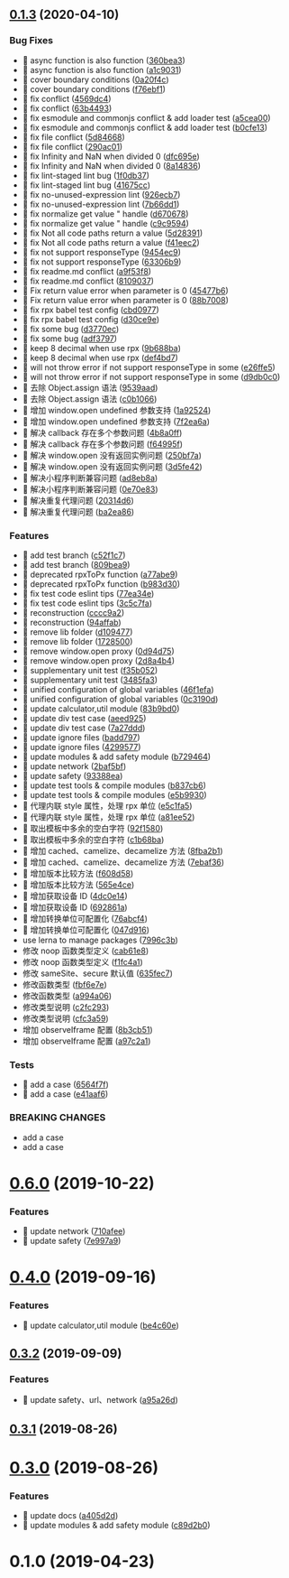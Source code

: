 <a name="0.1.3"></a>

## [0.1.3](https://gitlab.vdian.net/v-components/sheer/compare/v0.6.0...v0.1.3) (2020-04-10)

### Bug Fixes

-   🐛 async function is also function ([360bea3](https://gitlab.vdian.net/v-components/sheer/commit/360bea3))
-   🐛 async function is also function ([a1c9031](https://gitlab.vdian.net/v-components/sheer/commit/a1c9031))
-   🐛 cover boundary conditions ([0a20f4c](https://gitlab.vdian.net/v-components/sheer/commit/0a20f4c))
-   🐛 cover boundary conditions ([f76ebf1](https://gitlab.vdian.net/v-components/sheer/commit/f76ebf1))
-   🐛 fix conflict ([4569dc4](https://gitlab.vdian.net/v-components/sheer/commit/4569dc4))
-   🐛 fix conflict ([63b4493](https://gitlab.vdian.net/v-components/sheer/commit/63b4493))
-   🐛 fix esmodule and commonjs conflict & add loader test ([a5cea00](https://gitlab.vdian.net/v-components/sheer/commit/a5cea00))
-   🐛 fix esmodule and commonjs conflict & add loader test ([b0cfe13](https://gitlab.vdian.net/v-components/sheer/commit/b0cfe13))
-   🐛 fix file conflict ([5d84668](https://gitlab.vdian.net/v-components/sheer/commit/5d84668))
-   🐛 fix file conflict ([290ac01](https://gitlab.vdian.net/v-components/sheer/commit/290ac01))
-   🐛 fix Infinity and NaN when divided 0 ([dfc695e](https://gitlab.vdian.net/v-components/sheer/commit/dfc695e))
-   🐛 fix Infinity and NaN when divided 0 ([8a14836](https://gitlab.vdian.net/v-components/sheer/commit/8a14836))
-   🐛 fix lint-staged lint bug ([1f0db37](https://gitlab.vdian.net/v-components/sheer/commit/1f0db37))
-   🐛 fix lint-staged lint bug ([41675cc](https://gitlab.vdian.net/v-components/sheer/commit/41675cc))
-   🐛 fix no-unused-expression lint ([926ecb7](https://gitlab.vdian.net/v-components/sheer/commit/926ecb7))
-   🐛 fix no-unused-expression lint ([7b66dd1](https://gitlab.vdian.net/v-components/sheer/commit/7b66dd1))
-   🐛 fix normalize get value " handle ([d670678](https://gitlab.vdian.net/v-components/sheer/commit/d670678))
-   🐛 fix normalize get value " handle ([c9c9594](https://gitlab.vdian.net/v-components/sheer/commit/c9c9594))
-   🐛 fix Not all code paths return a value ([5d28391](https://gitlab.vdian.net/v-components/sheer/commit/5d28391))
-   🐛 fix Not all code paths return a value ([f41eec2](https://gitlab.vdian.net/v-components/sheer/commit/f41eec2))
-   🐛 fix not support responseType ([9454ec9](https://gitlab.vdian.net/v-components/sheer/commit/9454ec9))
-   🐛 fix not support responseType ([63306b9](https://gitlab.vdian.net/v-components/sheer/commit/63306b9))
-   🐛 fix readme.md conflict ([a9f53f8](https://gitlab.vdian.net/v-components/sheer/commit/a9f53f8))
-   🐛 fix readme.md conflict ([8109037](https://gitlab.vdian.net/v-components/sheer/commit/8109037))
-   🐛 Fix return value error when parameter is 0 ([45477b6](https://gitlab.vdian.net/v-components/sheer/commit/45477b6))
-   🐛 Fix return value error when parameter is 0 ([88b7008](https://gitlab.vdian.net/v-components/sheer/commit/88b7008))
-   🐛 fix rpx babel test config ([cbd0977](https://gitlab.vdian.net/v-components/sheer/commit/cbd0977))
-   🐛 fix rpx babel test config ([d30ce9e](https://gitlab.vdian.net/v-components/sheer/commit/d30ce9e))
-   🐛 fix some bug ([d3770ec](https://gitlab.vdian.net/v-components/sheer/commit/d3770ec))
-   🐛 fix some bug ([adf3797](https://gitlab.vdian.net/v-components/sheer/commit/adf3797))
-   🐛 keep 8 decimal when use rpx ([9b688ba](https://gitlab.vdian.net/v-components/sheer/commit/9b688ba))
-   🐛 keep 8 decimal when use rpx ([def4bd7](https://gitlab.vdian.net/v-components/sheer/commit/def4bd7))
-   🐛 will not throw error if not support responseType in some ([e26ffe5](https://gitlab.vdian.net/v-components/sheer/commit/e26ffe5))
-   🐛 will not throw error if not support responseType in some ([d9db0c0](https://gitlab.vdian.net/v-components/sheer/commit/d9db0c0))
-   🐛 去除 Object.assign 语法 ([9539aad](https://gitlab.vdian.net/v-components/sheer/commit/9539aad))
-   🐛 去除 Object.assign 语法 ([c0b1066](https://gitlab.vdian.net/v-components/sheer/commit/c0b1066))
-   🐛 增加 window.open undefined 参数支持 ([1a92524](https://gitlab.vdian.net/v-components/sheer/commit/1a92524))
-   🐛 增加 window.open undefined 参数支持 ([7f2ea6a](https://gitlab.vdian.net/v-components/sheer/commit/7f2ea6a))
-   🐛 解决 callback 存在多个参数问题 ([4b8a0ff](https://gitlab.vdian.net/v-components/sheer/commit/4b8a0ff))
-   🐛 解决 callback 存在多个参数问题 ([f64995f](https://gitlab.vdian.net/v-components/sheer/commit/f64995f))
-   🐛 解决 window.open 没有返回实例问题 ([250bf7a](https://gitlab.vdian.net/v-components/sheer/commit/250bf7a))
-   🐛 解决 window.open 没有返回实例问题 ([3d5fe42](https://gitlab.vdian.net/v-components/sheer/commit/3d5fe42))
-   🐛 解决小程序判断兼容问题 ([ad8eb8a](https://gitlab.vdian.net/v-components/sheer/commit/ad8eb8a))
-   🐛 解决小程序判断兼容问题 ([0e70e83](https://gitlab.vdian.net/v-components/sheer/commit/0e70e83))
-   🐛 解决重复代理问题 ([20314d6](https://gitlab.vdian.net/v-components/sheer/commit/20314d6))
-   🐛 解决重复代理问题 ([ba2ea86](https://gitlab.vdian.net/v-components/sheer/commit/ba2ea86))

### Features

-   🎸 add test branch ([c52f1c7](https://gitlab.vdian.net/v-components/sheer/commit/c52f1c7))
-   🎸 add test branch ([809bea9](https://gitlab.vdian.net/v-components/sheer/commit/809bea9))
-   🎸 deprecated rpxToPx function ([a77abe9](https://gitlab.vdian.net/v-components/sheer/commit/a77abe9))
-   🎸 deprecated rpxToPx function ([b983d30](https://gitlab.vdian.net/v-components/sheer/commit/b983d30))
-   🎸 fix test code eslint tips ([77ea34e](https://gitlab.vdian.net/v-components/sheer/commit/77ea34e))
-   🎸 fix test code eslint tips ([3c5c7fa](https://gitlab.vdian.net/v-components/sheer/commit/3c5c7fa))
-   🎸 reconstruction ([cccc9a2](https://gitlab.vdian.net/v-components/sheer/commit/cccc9a2))
-   🎸 reconstruction ([94affab](https://gitlab.vdian.net/v-components/sheer/commit/94affab))
-   🎸 remove lib folder ([d109477](https://gitlab.vdian.net/v-components/sheer/commit/d109477))
-   🎸 remove lib folder ([1728500](https://gitlab.vdian.net/v-components/sheer/commit/1728500))
-   🎸 remove window.open proxy ([0d94d75](https://gitlab.vdian.net/v-components/sheer/commit/0d94d75))
-   🎸 remove window.open proxy ([2d8a4b4](https://gitlab.vdian.net/v-components/sheer/commit/2d8a4b4))
-   🎸 supplementary unit test ([f35b052](https://gitlab.vdian.net/v-components/sheer/commit/f35b052))
-   🎸 supplementary unit test ([3485fa3](https://gitlab.vdian.net/v-components/sheer/commit/3485fa3))
-   🎸 unified configuration of global variables ([46f1efa](https://gitlab.vdian.net/v-components/sheer/commit/46f1efa))
-   🎸 unified configuration of global variables ([0c3190d](https://gitlab.vdian.net/v-components/sheer/commit/0c3190d))
-   🎸 update calculator,util module ([83b9bd0](https://gitlab.vdian.net/v-components/sheer/commit/83b9bd0))
-   🎸 update div test case ([aeed925](https://gitlab.vdian.net/v-components/sheer/commit/aeed925))
-   🎸 update div test case ([7a27ddd](https://gitlab.vdian.net/v-components/sheer/commit/7a27ddd))
-   🎸 update ignore files ([badd797](https://gitlab.vdian.net/v-components/sheer/commit/badd797))
-   🎸 update ignore files ([4299577](https://gitlab.vdian.net/v-components/sheer/commit/4299577))
-   🎸 update modules & add safety module ([b729464](https://gitlab.vdian.net/v-components/sheer/commit/b729464))
-   🎸 update network ([2baf5bf](https://gitlab.vdian.net/v-components/sheer/commit/2baf5bf))
-   🎸 update safety ([93388ea](https://gitlab.vdian.net/v-components/sheer/commit/93388ea))
-   🎸 update test tools & compile modules ([b837cb6](https://gitlab.vdian.net/v-components/sheer/commit/b837cb6))
-   🎸 update test tools & compile modules ([e5b9930](https://gitlab.vdian.net/v-components/sheer/commit/e5b9930))
-   🎸 代理内联 style 属性，处理 rpx 单位 ([e5c1fa5](https://gitlab.vdian.net/v-components/sheer/commit/e5c1fa5))
-   🎸 代理内联 style 属性，处理 rpx 单位 ([a81ee52](https://gitlab.vdian.net/v-components/sheer/commit/a81ee52))
-   🎸 取出模板中多余的空白字符 ([92f1580](https://gitlab.vdian.net/v-components/sheer/commit/92f1580))
-   🎸 取出模板中多余的空白字符 ([c1b68ba](https://gitlab.vdian.net/v-components/sheer/commit/c1b68ba))
-   🎸 增加 cached、camelize、decamelize 方法 ([8fba2b1](https://gitlab.vdian.net/v-components/sheer/commit/8fba2b1))
-   🎸 增加 cached、camelize、decamelize 方法 ([7ebaf36](https://gitlab.vdian.net/v-components/sheer/commit/7ebaf36))
-   🎸 增加版本比较方法 ([f608d58](https://gitlab.vdian.net/v-components/sheer/commit/f608d58))
-   🎸 增加版本比较方法 ([565e4ce](https://gitlab.vdian.net/v-components/sheer/commit/565e4ce))
-   🎸 增加获取设备 ID ([4dc0e14](https://gitlab.vdian.net/v-components/sheer/commit/4dc0e14))
-   🎸 增加获取设备 ID ([692861a](https://gitlab.vdian.net/v-components/sheer/commit/692861a))
-   🎸 增加转换单位可配置化 ([76abcf4](https://gitlab.vdian.net/v-components/sheer/commit/76abcf4))
-   🎸 增加转换单位可配置化 ([047d916](https://gitlab.vdian.net/v-components/sheer/commit/047d916))
-   use lerna to manage packages ([7996c3b](https://gitlab.vdian.net/v-components/sheer/commit/7996c3b))
-   修改 noop 函数类型定义 ([cab61e8](https://gitlab.vdian.net/v-components/sheer/commit/cab61e8))
-   修改 noop 函数类型定义 ([f1fc4a1](https://gitlab.vdian.net/v-components/sheer/commit/f1fc4a1))
-   修改 sameSite、secure 默认值 ([635fec7](https://gitlab.vdian.net/v-components/sheer/commit/635fec7))
-   修改函数类型 ([fbf6e7e](https://gitlab.vdian.net/v-components/sheer/commit/fbf6e7e))
-   修改函数类型 ([a994a06](https://gitlab.vdian.net/v-components/sheer/commit/a994a06))
-   修改类型说明 ([c2fc293](https://gitlab.vdian.net/v-components/sheer/commit/c2fc293))
-   修改类型说明 ([cfc3a59](https://gitlab.vdian.net/v-components/sheer/commit/cfc3a59))
-   增加 observeIframe 配置 ([8b3cb51](https://gitlab.vdian.net/v-components/sheer/commit/8b3cb51))
-   增加 observeIframe 配置 ([a97c2a1](https://gitlab.vdian.net/v-components/sheer/commit/a97c2a1))

### Tests

-   💍 add a case ([6564f7f](https://gitlab.vdian.net/v-components/sheer/commit/6564f7f))
-   💍 add a case ([e41aaf6](https://gitlab.vdian.net/v-components/sheer/commit/e41aaf6))

### BREAKING CHANGES

-   add a case
-   add a case

<a name="0.6.0"></a>

# [0.6.0](https://gitlab.vdian.net/v-components/sheer/compare/v0.4.0...v0.6.0) (2019-10-22)

### Features

-   🎸 update network ([710afee](https://gitlab.vdian.net/v-components/sheer/commit/710afee))
-   🎸 update safety ([7e997a9](https://gitlab.vdian.net/v-components/sheer/commit/7e997a9))

<a name="0.4.0"></a>

# [0.4.0](https://gitlab.vdian.net/v-components/sheer/compare/v0.3.2...v0.4.0) (2019-09-16)

### Features

-   🎸 update calculator,util module ([be4c60e](https://gitlab.vdian.net/v-components/sheer/commit/be4c60e))

<a name="0.3.2"></a>

## [0.3.2](https://gitlab.vdian.net/v-components/sheer/compare/v0.3.1...v0.3.2) (2019-09-09)

### Features

-   🎸 update safety、url、network ([a95a26d](https://gitlab.vdian.net/v-components/sheer/commit/a95a26d))

<a name="0.3.1"></a>

## [0.3.1](https://gitlab.vdian.net/v-components/sheer/compare/v0.3.0...v0.3.1) (2019-08-26)

<a name="0.3.0"></a>

# [0.3.0](https://gitlab.vdian.net/v-components/sheer/compare/v0.2.0...v0.3.0) (2019-08-26)

### Features

-   🎸 update docs ([a405d2d](https://gitlab.vdian.net/v-components/sheer/commit/a405d2d))
-   🎸 update modules & add safety module ([c89d2b0](https://gitlab.vdian.net/v-components/sheer/commit/c89d2b0))

<a name="0.1.0"></a>

# 0.1.0 (2019-04-23)
